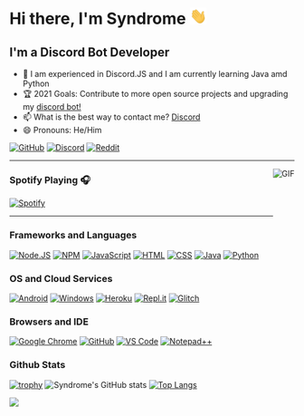 # Hi there, I'm Syndrome <img width="30px" src="https://github.com/SatYu26/SatYu26/raw/master/Assets/Hi.gif" />

## I'm a Discord Bot Developer

- 🌱 I am experienced in Discord.JS and I am currently learning Java amd Python
- 🏆 2021 Goals: Contribute to more open source projects and upgrading my [discord bot!](https://discord.com/api/oauth2/authorize?client_id=724143399573127178&permissions=1509420151&scope=bot)
- 📫 What is the best way to contact me? [Discord](https://discord.com/users/775364498457493517)
- 😄 Pronouns: He/Him

[![GitHub](https://img.shields.io/badge/Github-100000?style=for-the-badge&logo=github&logoColor=white)](https://github.com/AgentXtreme)
[![Discord](https://img.shields.io/badge/Discord-7289DA?style=for-the-badge&logo=discord&logoColor=white)](https://discord.gg/Uq7fhCsz9Q)
[![Reddit](https://img.shields.io/badge/Reddit-FF4500?style=for-the-badge&logo=reddit&logoColor=white)](https://www.reddit.com/user/YourHatedFriend)

---

<img align="right" alt="GIF" height="170px" src="https://media.giphy.com/media/J5B1Y8QZnzXXbLQIBu/giphy.gif" />

### Spotify Playing 🎧


[![Spotify](https://novatorem-kyzbk7wxl-bardiesel.vercel.app/api/spotify)](https://open.spotify.com/user/ugi3syjskhghxk9je8eggm3el)

---

### Frameworks and Languages
[![Node.JS](https://img.shields.io/badge/Node.js-339933?style=for-the-badge&logo=nodedotjs&logoColor=white)](https://nodejs.org)
[![NPM](https://img.shields.io/badge/npm-CB3837?style=for-the-badge&logo=npm&logoColor=white)](https://npmjs.org)
[![JavaScript](https://img.shields.io/badge/JavaScript-F7DF1E?style=for-the-badge&logo=javascript&logoColor=white)](https://javascript.com)
[![HTML](https://img.shields.io/badge/HTML-E34F26?style=for-the-badge&logo=html5&logoColor=white)](https://whatwg.org/multipage)
[![CSS](https://img.shields.io/badge/CSS-1572B6?style=for-the-badge&logo=css3&logoColor=white)](https://w3.org)
[![Java](https://img.shields.io/badge/JAVA-FF6C37?style=for-the-badge&logo=Java&logoColor=white)](https://java.com)
[![Python](https://img.shields.io/badge/Python-0000FF?&style=for-the-badge&logo=Python&logoColor=white)](https://python.org)

### OS and Cloud Services
[![Android](https://img.shields.io/badge/Android-3DDC84?style=for-the-badge&logo=android&logoColor=white)](https://android.com)
[![Windows](https://img.shields.io/badge/Windows-0078D6?style=for-the-badge&logo=windows&logoColor=white)](https://microsoft.com)
[![Heroku](https://img.shields.io/badge/Heroku-430098?style=for-the-badge&logo=heroku&logoColor=white)](https://heroku.com)
[![Repl.it](https://img.shields.io/badge/replit-667881?style=for-the-badge&logo=replit&logoColor=white)](https://repl.com)
[![Glitch](https://img.shields.io/badge/Glitch-2800ff?style=for-the-badge&logo=glitch&logoColor=white)](https://glitch.com)

### Browsers and IDE
[![Google Chrome](https://img.shields.io/badge/Google_chrome-4285F4?style=for-the-badge&logo=Google-chrome&logoColor=white)](https://google.com)
[![GitHub](https://img.shields.io/badge/Github-100000?style=for-the-badge&logo=github&logoColor=white)](https://github.com)
[![VS Code](https://img.shields.io/badge/Visual_Studio_Code-0078D4?style=for-the-badge&logo=visual%20studio%20code&logoColor=white)](https://code.visualstudio.com)
[![Notepad++](https://img.shields.io/badge/Notepad++-90E59A.svg?style=for-the-badge&logo=notepad%2B%2B&logoColor=black)](https://notepad-plus-plus.org)

### Github Stats
[![trophy](https://github-profile-trophy.vercel.app/?username=AgentXtreme&theme=onedark&title=Joined2020,Commit,Followers,Repositories,Stars,PullRequest)](https://github.com/ryo-ma/github-profile-trophy)
![Syndrome's GitHub stats](https://github-readme-stats.vercel.app/api?username=AgentXtreme&show_icons=true&theme=radical)
[![Top Langs](https://github-readme-stats.vercel.app/api/top-langs/?username=AgentXtreme)](https://github.com/anuraghazra/github-readme-stats)




<img src="https://imgur.com/rilHVxA.png"/> 
